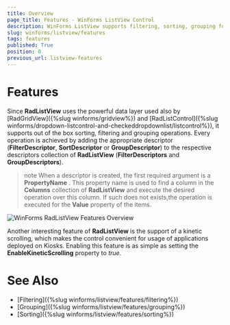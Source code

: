 ```yaml
---
title: Overview
page_title: Features - WinForms ListView Control
description: WinForms ListView supports filtering, sorting, grouping functionality.
slug: winforms/listview/features
tags: features
published: True
position: 0
previous_url: listview-features
---
```


# Features

Since **RadListView** uses the powerful data layer used also by [RadGridView]({%slug winforms/gridview%}) and [RadListControl]({%slug winforms/dropdown-listcontrol-and-checkeddropdownlist/listcontrol%}), it supports out of the box sorting, filtering and grouping operations. Every operation is achieved by adding the appropriate descriptor (__FilterDescriptor__, __SortDescriptor__ or __GroupDescriptor__) to the respective descriptors collection of **RadListView** (__FilterDescriptors__ and __GroupDescriptors__).

>note When a descriptor is created, the first required argument is a __PropertyName__ . This property name is used to find a column in the __Columns__ collection of **RadListView** and execute the desired operation over this column. If such does not exists,the operation is executed for the __Value__ property of the items.
>

![WinForms RadListView Features Overview](images/listview-features.png)

Another interesting feature of **RadListView** is the support of a kinetic scrolling, which makes the control convenient for usage of applications deployed on Kiosks. Enabling this feature is as simple as setting the __EnableKineticScrolling__ property to *true*.
        
# See Also

* [Filtering]({%slug winforms/listview/features/filtering%})	
* [Grouping]({%slug winforms/listview/features/grouping%})	
* [Sorting]({%slug winforms/listview/features/sorting%})
